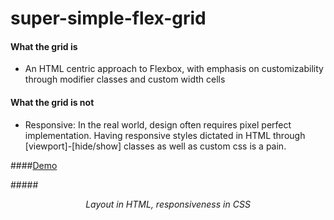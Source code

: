 # super-simple-flex-grid

#### What the grid is
 - An HTML centric approach to Flexbox, with emphasis on customizability through modifier classes and custom width cells

#### What the grid is not
 - Responsive: In the real world, design often requires pixel perfect implementation. Having responsive styles dictated in HTML through [viewport]-[hide/show] classes as well as custom css is a pain.

####[Demo](https://open-sauces.github.io/super-simple-flex-grid/example/example.html)

#####*<p align="center">Layout in HTML, responsiveness in CSS</p>*
